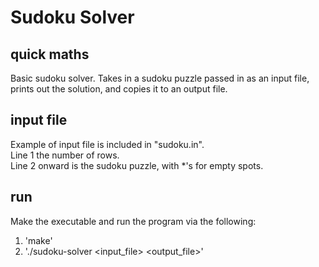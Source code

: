 # Sudoku Solver
## quick maths
Basic sudoku solver. Takes in a sudoku puzzle passed in as an input file, prints out the solution, and copies it to an output file.

## input file
Example of input file is included in "sudoku.in". <br />
Line 1 the number of rows. <br />
Line 2 onward is the sudoku puzzle, with *'s for empty spots. 

## run
Make the executable and run the program via the following:
1. 'make'
2. './sudoku-solver <input_file> <output_file>'
